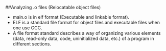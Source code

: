 ##Analyzing .o files (Relocatable object files)
* main.o is in elf format (Executable and linkable format).
* ELF is a standard file format for object files and executable files when
  one use GCC.
* A file format standard describes a way of organizing various elements
  (data, read-only data, code, uninitialized data, etc.) of a program in
  different sections.

